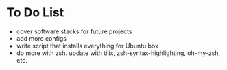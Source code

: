 # **To Do List**

* cover software stacks for future projects
* add more configs
* write script that installs everything for Ubuntu box
* do more with zsh. update with tilix, zsh-syntax-highlighting, oh-my-zsh, etc.
